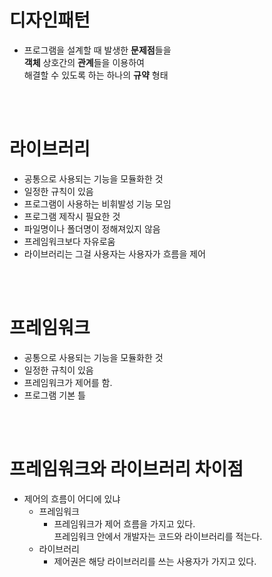 # 디자인패턴
- 프로그램을 설계할 때 발생한 **문제점**들을      
  **객체** 상호간의 **관계**들을 이용하여       
  해결할 수 있도록 하는 하나의 **규약** 형태        
<br/>
<br/>

# 라이브러리
- 공통으로 사용되는 기능을 모듈화한 것
- 일정한 규칙이 있음
- 프로그램이 사용하는 비휘발성 기능 모임  
- 프로그램 제작시 필요한 것
- 파일명이나 폴더명이 정해져있지 않음
- 프레임워크보다 자유로움
- 라이브러리는 그걸 사용자는 사용자가 흐름을 제어
<br/>
<br/>

# 프레임워크
- 공통으로 사용되는 기능을 모듈화한 것
- 일정한 규칙이 있음
- 프레임워크가 제어를 함.
- 프로그램 기본 틀
<br/>
<br/>

# 프레임워크와 라이브러리 차이점
- 제어의 흐름이 어디에 있냐
  - 프레임워크
    - 프레임워크가 제어 흐름을 가지고 있다.     
    프레임워크 안에서 개발자는 코드와 라이브러리를 적는다.
  - 라이브러리
    - 제어권은 해당 라이브러리를 쓰는 사용자가 가지고 있다.


